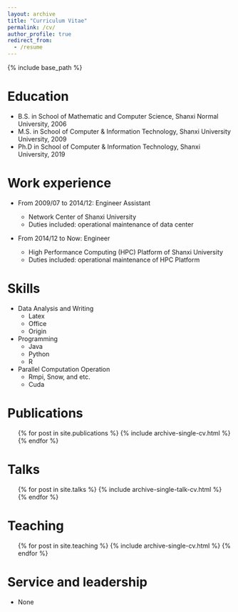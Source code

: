 ```yaml
---
layout: archive
title: "Curriculum Vitae"
permalink: /cv/
author_profile: true
redirect_from:
  - /resume
---
```


{% include base_path %}

Education
======
* B.S. in School of Mathematic and Computer Science, Shanxi Normal University, 2006
* M.S. in School of Computer & Information Technology, Shanxi University University, 2009
* Ph.D in School of Computer & Information Technology, Shanxi University, 2019

Work experience
======
* From 2009/07 to 2014/12: Engineer Assistant
  * Network Center of Shanxi University
  * Duties included: operational maintenance of data center  

* From 2014/12 to Now: Engineer
  * High Performance Computing (HPC) Platform of Shanxi University
  * Duties included: operational maintenance of HPC Platform  
  
Skills
======
* Data Analysis and Writing
  * Latex
  * Office
  * Origin
* Programming
  * Java
  * Python
  * R
* Parallel Computation Operation
  * Rmpi, Snow, and etc.
  * Cuda
  
Publications
======
  <ul>{% for post in site.publications %}
    {% include archive-single-cv.html %}
  {% endfor %}</ul>
  
Talks
======
  <ul>{% for post in site.talks %}
    {% include archive-single-talk-cv.html %}
  {% endfor %}</ul>
  
Teaching
======
  <ul>{% for post in site.teaching %}
    {% include archive-single-cv.html %}
  {% endfor %}</ul>
  
Service and leadership
======
* None